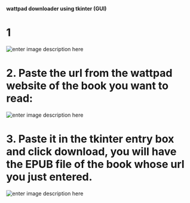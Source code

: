 **wattpad downloader using tkinter (GUI)**
# 1
![enter image description here](https://i.ibb.co/tBv4PSf/tkinter.png)

# 2. Paste the url from the wattpad website of the book you want to read:
![enter image description here](https://i.ibb.co/P9bd2tC/url.png)


# 3. Paste it in the tkinter entry box and click download, you will have the EPUB file of the book whose url you just entered.
![enter image description here](https://i.ibb.co/tBZfpWK/Screenshot-2022-10-10-002323.png) 
